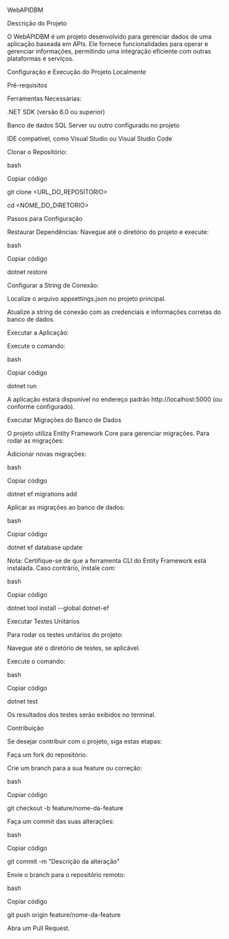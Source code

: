 WebAPIDBM


Descrição do Projeto

O WebAPIDBM é um projeto desenvolvido para gerenciar dados de uma aplicação baseada em APIs. Ele fornece funcionalidades para operar e gerenciar informações, permitindo uma integração eficiente com outras plataformas e serviços.


Configuração e Execução do Projeto Localmente

Pré-requisitos

Ferramentas Necessárias:

.NET SDK (versão 6.0 ou superior)

Banco de dados SQL Server ou outro configurado no projeto

IDE compatível, como Visual Studio ou Visual Studio Code


Clonar o Repositório:

bash

Copiar código

git clone <URL_DO_REPOSITORIO>

cd <NOME_DO_DIRETORIO>


Passos para Configuração

Restaurar Dependências: Navegue até o diretório do projeto e execute:

bash

Copiar código

dotnet restore


Configurar a String de Conexão:

Localize o arquivo appsettings.json no projeto principal.

Atualize a string de conexão com as credenciais e informações corretas do banco de dados.


Executar a Aplicação:

Execute o comando:

bash

Copiar código

dotnet run

A aplicação estará disponível no endereço padrão http://localhost:5000 (ou conforme configurado).

Executar Migrações do Banco de Dados

O projeto utiliza Entity Framework Core para gerenciar migrações. Para rodar as migrações:


Adicionar novas migrações:

bash

Copiar código

dotnet ef migrations add <NomeDaMigracao>


Aplicar as migrações ao banco de dados:

bash

Copiar código

dotnet ef database update

Nota: Certifique-se de que a ferramenta CLI do Entity Framework está instalada. Caso contrário, instale com:

bash

Copiar código

dotnet tool install --global dotnet-ef

Executar Testes Unitários


Para rodar os testes unitários do projeto:

Navegue até o diretório de testes, se aplicável.

Execute o comando:

bash

Copiar código

dotnet test

Os resultados dos testes serão exibidos no terminal.




Contribuição

Se desejar contribuir com o projeto, siga estas etapas:


Faça um fork do repositório.

Crie um branch para a sua feature ou correção:

bash

Copiar código

git checkout -b feature/nome-da-feature

Faça um commit das suas alterações:

bash

Copiar código

git commit -m "Descrição da alteração"

Envie o branch para o repositório remoto:

bash

Copiar código

git push origin feature/nome-da-feature

Abra um Pull Request. 
